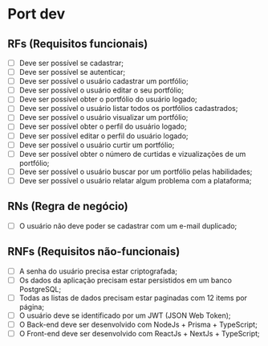# Port dev

## RFs (Requisitos funcionais)

 - [ ]  Deve ser possível se cadastrar;
 - [ ]  Deve ser possível se autenticar;
 - [ ]  Deve ser possível o usuário cadastrar um portfólio;
 - [ ]  Deve ser possível o usuário editar o seu portfólio;
 - [ ]  Deve ser possível obter o portfólio do usuário logado;
 - [ ]  Deve ser possível o usuário listar todos os portfólios cadastrados;
 - [ ]  Deve ser possível o usuário visualizar um portfólio;
 - [ ]  Deve ser possível obter o perfil do usuário logado;
 - [ ]  Deve ser possível editar o perfil do usuário logado;
 - [ ]  Deve ser possível o usuário curtir um portfólio;
 - [ ]  Deve ser possível obter o número de curtidas e vizualizações de um portfólio;
 - [ ]  Deve ser possível o usuário buscar por um portfólio pelas habilidades;
 - [ ]  Deve ser possível o usuário relatar algum problema com a plataforma;

## RNs (Regra de negócio)

 - [ ] O usuário não deve poder se cadastrar com um e-mail duplicado;

## RNFs (Requisitos não-funcionais)

 - [ ] A senha do usuário precisa estar criptografada;
 - [ ] Os dados da aplicação precisam estar persistidos em um banco PostgreSQL;
 - [ ] Todas as listas de dados precisam estar paginadas com 12 items por página;
 - [ ] O usuário deve se identificado por um JWT (JSON Web Token);
 - [ ] O Back-end deve ser desenvolvido com NodeJs + Prisma + TypeScript;
 - [ ] O Front-end deve ser desenvolvido com ReactJs + NextJs + TypeScript;